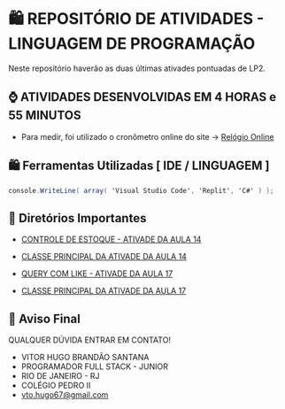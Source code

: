 # 🛍️ REPOSITÓRIO DE ATIVIDADES - LINGUAGEM DE PROGRAMAÇÃO 

Neste repositório haverão as duas últimas ativades pontuadas de LP2.


## ⌚ ATIVIDADES DESENVOLVIDAS EM 4 HORAS e 55 MINUTOS 
- Para medir, foi utilizado o cronômetro online do site -> [Relógio Online](https://relogioonline.com.br/cronometro)

## 🛍️ Ferramentas Utilizadas [ IDE / LINGUAGEM ] 
```c#
console.WriteLine( array( 'Visual Studio Code', 'Replit', 'C#' ) );
```

## 📌 Diretórios Importantes

- [CONTROLE DE ESTOQUE - ATIVADE DA AULA 14](/CONTROLE_DE_ESTOQUE_AULA_14)
- [CLASSE PRINCIPAL DA ATIVADE DA AULA 14](/CONTROLE_DE_ESTOQUE_AULA_14/Program.cs)

- [QUERY COM LIKE - ATIVADE DA AULA 17](/BUSCA_DE_PRODUTOS_AULA_17)
- [CLASSE PRINCIPAL DA ATIVADE DA AULA 17](/BUSCA_DE_PRODUTOS_AULA_17/main.cs)

## 🚪 Aviso Final

QUALQUER DÚVIDA ENTRAR EM CONTATO!

- VITOR HUGO BRANDÃO SANTANA
- PROGRAMADOR FULL STACK - JUNIOR
- RIO DE JANEIRO - RJ
- COLÉGIO PEDRO II 
- vto.hugo67@gmail.com
